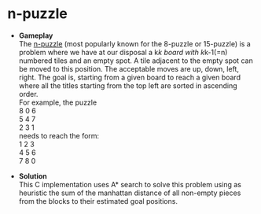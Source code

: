 # n-puzzle

* **Gameplay**<br/>
The [n-puzzle](https://en.wikipedia.org/wiki/15_puzzle) (most popularly known for the 8-puzzle or 15-puzzle) is a problem where we have at our disposal a k*k board with k*k-1(=n) numbered tiles and an empty spot. A tile adjacent to the empty spot can be moved to this position. The acceptable moves are up, down, left, right. The goal is, starting from a given board to reach a given board where all the titles starting from the top left are sorted in ascending order. <br/>
For example, the puzzle <br/>
8 0 6<br/>
5 4 7<br/>
2 3 1<br/>
needs to reach the form:<br/>
1 2 3<br/>
4 5 6<br/>
7 8 0<br/>

* **Solution** <br/>
This C implementation uses A* search to solve this problem using as heuristic the sum of the manhattan distance of all non-empty pieces from the blocks to their estimated goal positions.
